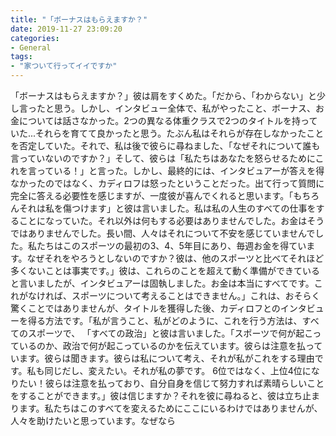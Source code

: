 ```yaml
---
title: "「ボーナスはもらえますか？"
date: 2019-11-27 23:09:20
categories:
- General
tags:
- "家ついて行ってイイですか"
---
```


「ボーナスはもらえますか？」彼は肩をすくめた。「だから、「わからない」と少し言ったと思う。しかし、インタビュー全体で、私がやったこと、ボーナス、お金については話さなかった。2つの異なる体重クラスで2つのタイトルを持っていた...それらを育てて良かったと思う。たぶん私はそれらが存在しなかったことを否定していた。それで、私は後で彼らに尋ねました、「なぜそれについて誰も言っていないのですか？」そして、彼らは「私たちはあなたを怒らせるためにこれを言っている！」と言った。しかし、最終的には、インタビュアーが答えを得なかったのではなく、カディロフは怒ったということだった。出て行って質問に完全に答える必要性を感じますが、一度彼が喜んでくれると思います。「もちろんそれは私を傷つけます」と彼は言いました。私は私の人生のすべての仕事をすることになっていた。それ以外は何もする必要はありませんでした。お金はそうではありませんでした。長い間、人々はそれについて不安を感じていませんでした。私たちはこのスポーツの最初の3、4、5年目にあり、毎週お金を得ています。なぜそれをやろうとしないのですか？彼は、他のスポーツと比べてそれほど多くないことは事実です。」彼は、これらのことを超えて動く準備ができていると言いましたが、インタビュアーは固執しました。お金は本当にすべてです。これがなければ、スポーツについて考えることはできません。」これは、おそらく驚くことではありませんが、タイトルを獲得した後、カディロフとのインタビューを得る方法です。「私が言うこと、私がどのように、これを行う方法は、すべてのスポーツで、 「すべての政治」と彼は言いました。「スポーツで何が起こっているのか、政治で何が起こっているのかを伝えています。彼らは注意を払っています。彼らは聞きます。彼らは私について考え、それが私がこれをする理由です。私も同じだし、変えたい。それが私の夢です。 6位ではなく、上位4位になりたい！彼らは注意を払っており、自分自身を信じて努力すれば素晴らしいことをすることができます。」彼は信じますか？それを彼に尋ねると、彼は立ち止まります。私たちはこのすべてを変えるためにここにいるわけではありませんが、人々を助けたいと思っています。なぜなら
